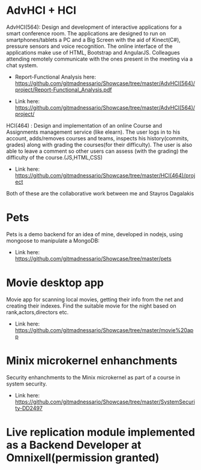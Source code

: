 # AdvHCI + HCI
AdvHCI(564): Design and development of interactive applications for a smart conference room. The applications are designed to run on smartphones/tablets a PC and a Big Screen with the aid of Kinect(C#), pressure sensors and voice recognition. The online interface of the applications make use of HTML, Bootstrap and AngularJS. Colleagues attending remotely communicate with the ones present in the meeting via a chat system.

   - Report-Functional Analysis here: https://github.com/gitmadnessario/Showcase/tree/master/AdvHCI(564)/project/Report-Functional_Analysis.pdf

   - Link here: https://github.com/gitmadnessario/Showcase/tree/master/AdvHCI(564)/project/

HCI(464) : Design and implementation of an online Course and Assignments management service (like elearn). The user logs in to his account, adds/removes courses and teams, inspects his history(commits, grades) along with grading the courses(for their difficulty). The user is also able to leave a comment so other users can assess (with the grading) the difficulty of the course.(JS,HTML,CSS)

   - Link here: https://github.com/gitmadnessario/Showcase/tree/master/HCI(464)/project

Both of these are the collaborative work between me and Stayros Dagalakis

# Pets
Pets is a demo backend for an idea of mine, developed in nodejs, using mongoose to manipulate a MongoDB:
  - Link here: https://github.com/gitmadnessario/Showcase/tree/master/pets
  
# Movie desktop app
  Movie app for scanning local movies, getting their info from the net and creating their indexes. Find the suitable movie for the night based on rank,actors,directors etc.
  
  - Link here: https://github.com/gitmadnessario/Showcase/tree/master/movie%20app

# Minix microkernel enhanchments
  Security enhanchments to the Minix microkernel as part of a course in system security.

  - Link here: https://github.com/gitmadnessario/Showcase/tree/master/SystemSecurity-DD2497

# Live replication module implemented as a Backend Developer at Omnixell(permission granted)

